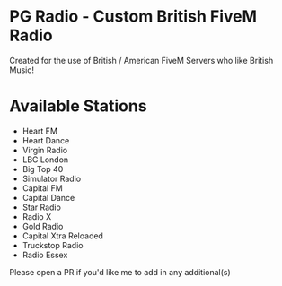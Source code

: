 # PG Radio - Custom British FiveM Radio
Created for the use of British / American FiveM Servers who like British Music! 


# Available Stations
- Heart FM
- Heart Dance
- Virgin Radio
- LBC London
- Big Top 40
- Simulator Radio
- Capital FM
- Capital Dance
- Star Radio
- Radio X
- Gold Radio
- Capital Xtra Reloaded
- Truckstop Radio
- Radio Essex

Please open a PR if you'd like me to add in any additional(s)
